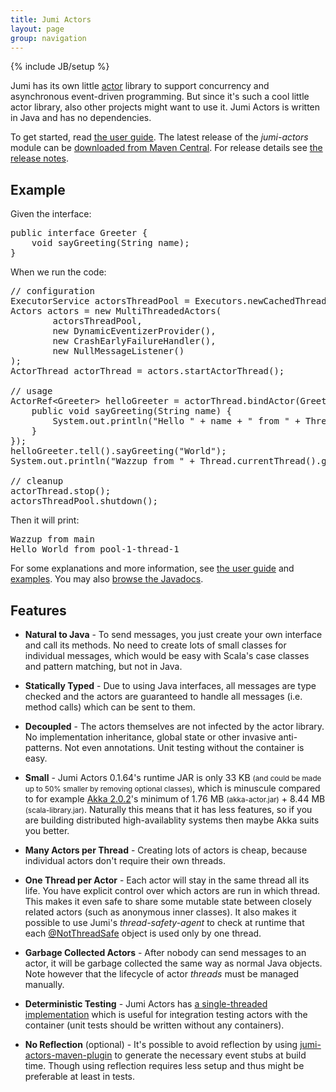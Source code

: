 ```yaml
---
title: Jumi Actors
layout: page
group: navigation
---
```

{% include JB/setup %}

Jumi has its own little [actor](http://en.wikipedia.org/wiki/Actor_model) library to support concurrency and asynchronous event-driven programming. But since it's such a cool little actor library, also other projects might want to use it. Jumi Actors is written in Java and has no dependencies.

To get started, read [the user guide](https://github.com/orfjackal/jumi/wiki/Actors-User-Guide). The latest release of the *jumi-actors* module can be [downloaded from Maven Central](http://search.maven.org/#search%7Cga%7C1%7Cg%3A%22fi.jumi%22). For release details see [the release notes](https://github.com/orfjackal/jumi/blob/master/RELEASE-NOTES.md).


Example
-------

Given the interface:

<pre class="brush: java">
public interface Greeter {
    void sayGreeting(String name);
}
</pre>

When we run the code:

<pre class="brush: java">
// configuration
ExecutorService actorsThreadPool = Executors.newCachedThreadPool();
Actors actors = new MultiThreadedActors(
        actorsThreadPool,
        new DynamicEventizerProvider(),
        new CrashEarlyFailureHandler(),
        new NullMessageListener()
);
ActorThread actorThread = actors.startActorThread();

// usage
ActorRef&lt;Greeter> helloGreeter = actorThread.bindActor(Greeter.class, new Greeter() {
    public void sayGreeting(String name) {
        System.out.println("Hello " + name + " from " + Thread.currentThread().getName());
    }
});
helloGreeter.tell().sayGreeting("World");
System.out.println("Wazzup from " + Thread.currentThread().getName());

// cleanup
actorThread.stop();
actorsThreadPool.shutdown();
</pre>

Then it will print:

<pre class="brush: plain">
Wazzup from main
Hello World from pool-1-thread-1
</pre>

For some explanations and more information, see [the user guide](https://github.com/orfjackal/jumi/wiki/Actors-User-Guide) and [examples](https://github.com/orfjackal/jumi/tree/master/jumi-actors/src/test/java/fi/jumi/actors/examples). You may also [browse the Javadocs](api/jumi-actors/).


Features
--------

- **Natural to Java** - To send messages, you just create your own interface and call its methods. No need to create lots of small classes for individual messages, which would be easy with Scala's case classes and pattern matching, but not in Java.

- **Statically Typed** - Due to using Java interfaces, all messages are type checked and the actors are guaranteed to handle all messages (i.e. method calls) which can be sent to them.

- **Decoupled** - The actors themselves are not infected by the actor library. No implementation inheritance, global state or other invasive anti-patterns. Not even annotations. Unit testing without the container is easy.

- **Small** - Jumi Actors 0.1.64's runtime JAR is only 33 KB <small>(and could be made up to 50% smaller by removing optional classes)</small>, which is minuscule compared to for example [Akka 2.0.2](http://akka.io/)'s minimum of 1.76 MB <small>(akka-actor.jar)</small> + 8.44 MB <small>(scala-library.jar)</small>. Naturally this means that it has less features, so if you are building distributed high-availablity systems then maybe Akka suits you better.

- **Many Actors per Thread** - Creating lots of actors is cheap, because individual actors don't require their own threads.

- **One Thread per Actor** - Each actor will stay in the same thread all its life. You have explicit control over which actors are run in which thread. This makes it even safe to share some mutable state between closely related actors (such as anonymous inner classes). It also makes it possible to use Jumi's *thread-safety-agent* to check at runtime that each [@NotThreadSafe](http://code.google.com/p/jsr-305/source/browse/trunk/ri/src/main/java/javax/annotation/concurrent/NotThreadSafe.java) object is used only by one thread.

- **Garbage Collected Actors** - After nobody can send messages to an actor, it will be garbage collected the same way as normal Java objects. Note however that the lifecycle of actor *threads* must be managed manually.

- **Deterministic Testing** - Jumi Actors has [a single-threaded implementation](https://github.com/orfjackal/jumi/blob/master/jumi-actors/src/main/java/fi/jumi/actors/SingleThreadedActors.java) which is useful for integration testing actors with the container (unit tests should be written without any containers).

- **No Reflection** (optional) - It's possible to avoid reflection by using [jumi-actors-maven-plugin](https://github.com/orfjackal/jumi/tree/master/jumi-actors-maven-plugin) to generate the necessary event stubs at build time. Though using reflection requires less setup and thus might be preferable at least in tests.
